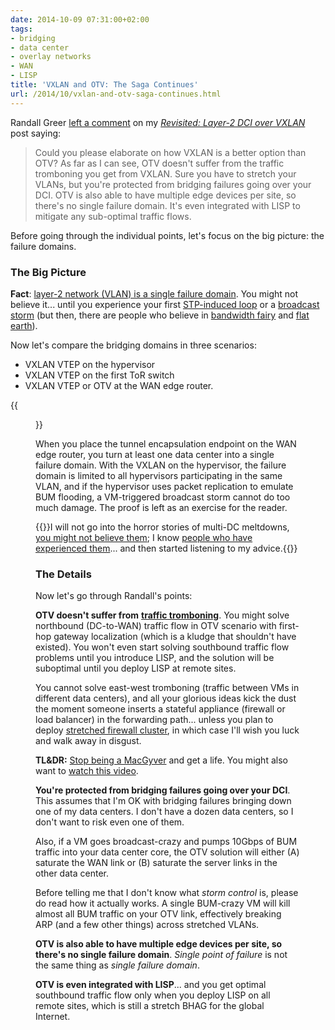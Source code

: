 ```yaml
---
date: 2014-10-09 07:31:00+02:00
tags:
- bridging
- data center
- overlay networks
- WAN
- LISP
title: 'VXLAN and OTV: The Saga Continues'
url: /2014/10/vxlan-and-otv-saga-continues.html
---
```

Randall Greer [left a comment](/2014/08/revisited-layer-2-dci-over-vxlan.html?showComment=1408458333877#c3225945583309424804) on my [*Revisited: Layer-2 DCI over VXLAN*](/2014/08/revisited-layer-2-dci-over-vxlan.html) post saying:

> Could you please elaborate on how VXLAN is a better option than OTV? As far as I can see, OTV doesn\'t suffer from the traffic tromboning you get from VXLAN. Sure you have to stretch your VLANs, but you\'re protected from bridging failures going over your DCI. OTV is also able to have multiple edge devices per site, so there\'s no single failure domain. It\'s even integrated with LISP to mitigate any sub-optimal traffic flows.

Before going through the individual points, let's focus on the big picture: the failure domains.
<!--more-->
### The Big Picture

**Fact**: [layer-2 network (VLAN) is a single failure domain](/2012/05/layer-2-network-is-single-failure.html). You might not believe it... until you experience your first [STP-induced loop](/2014/07/is-stp-really-evil.html) or a [broadcast storm](/2012/05/transparent-bridging-aka-l2-switching.html) (but then, there are people who believe in [bandwidth fairy](/2012/02/bandwidth-on-demand-is-openflow-silver.html) and [flat earth](/2011/09/large-scale-bridging-nuked-earth.html)).

Now let's compare the bridging domains in three scenarios:

-   VXLAN VTEP on the hypervisor
-   VXLAN VTEP on the first ToR switch
-   VXLAN VTEP or OTV at the WAN edge router.

{{<figure src="/2014/10/s1600-VXLAN+versus+OTV.jpg">}}

When you place the tunnel encapsulation endpoint on the WAN edge router, you turn at least one data center into a single failure domain. With the VXLAN on the hypervisor, the failure domain is limited to all hypervisors participating in the same VLAN, and if the hypervisor uses packet replication to emulate BUM flooding, a VM-triggered broadcast storm cannot do too much damage. The proof is left as an exercise for the reader.

{{<note>}}I will not go into the horror stories of multi-DC meltdowns, [you might not believe them](/2012/08/layer-2-dci-and-infinite-wisdom-of.html); I know [people who have experienced them](/2013/01/long-distance-vmotion-stretched-ha.html)... and then started listening to my advice.{{</note>}}

### The Details

Now let's go through Randall's points:

**OTV doesn't suffer from** [**traffic tromboning**](/2011/02/traffic-trombone-what-it-is-and-how-you.html). You might solve northbound (DC-to-WAN) traffic flow in OTV scenario with first-hop gateway localization (which is a kludge that shouldn't have existed). You won't even start solving southbound traffic flow problems until you introduce LISP, and the solution will be suboptimal until you deploy LISP at remote sites.

You cannot solve east-west tromboning (traffic between VMs in different data centers), and all your glorious ideas kick the dust the moment someone inserts a stateful appliance (firewall or load balancer) in the forwarding path... unless you plan to deploy [stretched firewall cluster](/2011/04/distributed-firewalls-how-badly-do-you.html), in which case I'll wish you luck and walk away in disgust.

**TL&DR:** [Stop being a MacGyver](/2013/08/temper-your-macgyver-streak.html) and get a life. You might also want to [watch this video](/2013/01/redundant-data-center-internet.html).

**You're protected from bridging failures going over your DCI**. This assumes that I'm OK with bridging failures bringing down one of my data centers. I don't have a dozen data centers, so I don't want to risk even one of them.

Also, if a VM goes broadcast-crazy and pumps 10Gbps of BUM traffic into your data center core, the OTV solution will either (A) saturate the WAN link or (B) saturate the server links in the other data center.

Before telling me that I don't know what *storm control* is, please do read how it actually works. A single BUM-crazy VM will kill almost all BUM traffic on your OTV link, effectively breaking ARP (and a few other things) across stretched VLANs.

**OTV is also able to have multiple edge devices per site, so there\'s no single failure domain**. *Single point of failure* is not the same thing as *single failure domain*.

**OTV is even integrated with LISP**... and you get optimal southbound traffic flow only when you deploy LISP on all remote sites, which is still a stretch BHAG for the global Internet.
